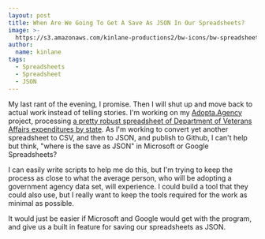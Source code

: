 ```yaml
---
layout: post
title: When Are We Going To Get A Save As JSON In Our Spreadsheets?
image: >-
  https://s3.amazonaws.com/kinlane-productions2/bw-icons/bw-spreadsheet-to-json.png
author:
  name: kinlane
tags:
  - Spreadsheets
  - Spreadsheet
  - JSON
---
```

My last rant of the evening, I promise. Then I will shut up and move back to actual work instead of telling stories. I'm working on my [Adopta.Agency](http://adopta.agency) project, processing [a pretty robust spreadsheet of Department of Veterans Affairs expenditures by state](http://catalog.data.gov/dataset/geographic-distribution-of-va-expenditures-fy2013). As I'm working to convert yet another spreadsheet to CSV, and then to JSON, and publish to Github, I can't help but think, "where is the save as JSON" in Microsoft or Google Spreadsheets?

I can easily write scripts to help me do this, but I'm trying to keep the process as close to what the average person, who will be adopting a government agency data set, will experience. I could build a tool that they could also use, but I really want to keep the tools required for the work as minimal as possible. 

It would just be easier if Microsoft and Google would get with the program, and give us a built in feature for saving our spreadsheets as JSON.
